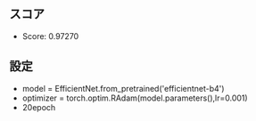 ## スコア
  - Score: 0.97270
## 設定
  - model = EfficientNet.from_pretrained('efficientnet-b4')
  - optimizer = torch.optim.RAdam(model.parameters(),lr=0.001)
  - 20epoch
  
